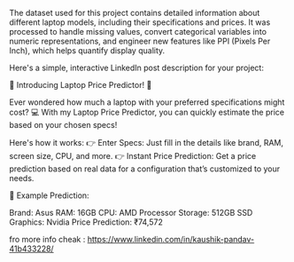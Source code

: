 The dataset used for this project contains detailed information about different laptop models, including their specifications and prices. It was processed to handle missing values, convert categorical variables into numeric representations, and engineer new features like PPI (Pixels Per Inch), which helps quantify display quality.


Here's a simple, interactive LinkedIn post description for your project:

🎉 Introducing Laptop Price Predictor! 🎉

Ever wondered how much a laptop with your preferred specifications might cost? 💻 With my Laptop Price Predictor, you can quickly estimate the price based on your chosen specs!

Here's how it works: 👉 Enter Specs: Just fill in the details like brand, RAM, screen size, CPU, and more. 👉 Instant Price Prediction: Get a price prediction based on real data for a configuration that’s customized to your needs.

🔹 Example Prediction:

Brand: Asus
RAM: 16GB
CPU: AMD Processor
Storage: 512GB SSD
Graphics: Nvidia
Price Prediction: ₹74,572

fro more info cheak : https://www.linkedin.com/in/kaushik-pandav-41b433228/

